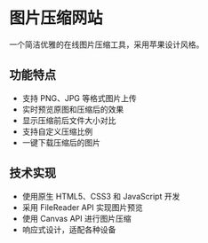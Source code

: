 # 图片压缩网站

一个简洁优雅的在线图片压缩工具，采用苹果设计风格。

## 功能特点

- 支持 PNG、JPG 等格式图片上传
- 实时预览原图和压缩后的效果
- 显示压缩前后文件大小对比
- 支持自定义压缩比例
- 一键下载压缩后的图片

## 技术实现

- 使用原生 HTML5、CSS3 和 JavaScript 开发
- 采用 FileReader API 实现图片预览
- 使用 Canvas API 进行图片压缩
- 响应式设计，适配各种设备 